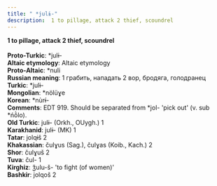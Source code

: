 ```yaml
---
title: " *julɨ-"
description:  1 to pillage, attack 2 thief, scoundrel
---
```

<p data-pagefind-weight="0.5">
<strong> 1 to pillage, attack 2 thief, scoundrel</strong><br><br>
<strong>Proto-Turkic</strong>:  *julɨ-<br>
<strong>Altaic etymology</strong>:  Altaic etymology<br>
<strong> Proto-Altaic</strong>:  *nuli<br>
<strong>Russian meaning</strong>:  1 грабить, нападать 2 вор, бродяга, голодранец<br>
<strong>Turkic</strong>:  *julɨ-<br>
<strong>Mongolian</strong>:  *nölüɣe<br>
<strong>Korean</strong>:  *nùrɨ́-<br>
<strong>Comments</strong>:  EDT 919. Should be separated from *jol- 'pick out' (v. sub *ńŏ̀lo).<br>
<strong>Old Turkic</strong>:  julɨ- (Orkh., OUygh.) 1<br>
<strong>Karakhanid</strong>:  julɨ- (MK) 1<br>
<strong>Tatar</strong>:  jolqɨš 2<br>
<strong>Khakassian</strong>:  čulɣus (Sag.), čulɣas (Koib., Kach.) 2<br>
<strong>Shor</strong>:  čulɣuš 2<br>
<strong>Tuva</strong>:  čul- 1<br>
<strong>Kirghiz</strong>:  ǯulu-š- 'to fight (of women)'<br>
<strong>Bashkir</strong>:  jolqoš 2<br>

</p>
